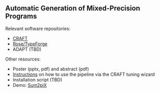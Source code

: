 ## Automatic Generation of Mixed-Precision Programs

Relevant software repositories:

* [CRAFT](https://github.com/crafthpc/craft)
* [Rose/TypeForge](https://github.com/rose-compiler/rose-develop)
* ADAPT (TBD)

Other resources:

* Poster (pptx, pdf) and abstract (pdf)
* [Instructions](https://github.com/crafthpc/craft/blob/master/README.md#variable-mode-newer) on how to use the pipeline via the CRAFT tuning wizard
* Installation script (TBD)
* Demo: [Sum2piX](https://www.youtube.com/watch?v=uRdvEc77cBY)
